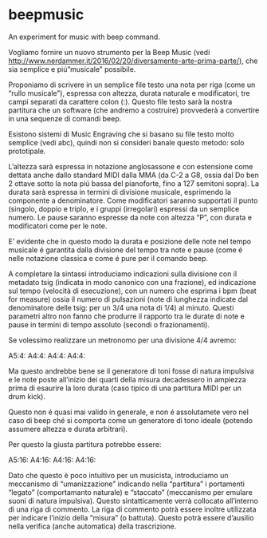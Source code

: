 # beepmusic
An experiment for music with beep command.


Vogliamo fornire un nuovo strumento per la Beep Music (vedi http://www.nerdammer.it/2016/02/20/diversamente-arte-prima-parte/), che sia semplice e piú”musicale” possibile.

Proponiamo di scrivere in un semplice file testo una nota per riga (come un “rullo musicale”), espressa con altezza, durata naturale e modificatori, tre campi separati da carattere colon (:). Questo file testo sarà la nostra partitura che un software (che andremo a costruire) provvederà a convertire in una sequenze di comandi beep.

Esistono sistemi di Music Engraving che si basano su file testo molto semplice (vedi abc),
quindi non si consideri banale questo metodo: solo prototipale.

L’altezza sarà espressa in notazione anglosassone e con estensione come dettata anche dallo standard MIDI dalla MMA (da C-2 a G8, ossia dal Do ben 2 ottave sotto la nota piú bassa del pianoforte, fino a 127 semitoni sopra).
La durata sarà espressa in termini di divisione musicale, esprimendo la componente a denominatore. Come modificatori saranno supportati il punto (singolo, doppio e triplo, e i gruppi (irregolari) espressi da un semplice numero.
Le pause saranno espresse da note con altezza “P”, con durata e modificatori come per le note.

E’ evidente che in questo modo la durata e posizione delle note nel tempo musicale é garantita dalla divisione del tempo tra note e pause (come é nelle notazione classica e come é pure per il comando beep.

A completare la sintassi introduciamo indicazioni sulla divisione con il metadato tsig (indicata in modo canonico con una frazione), ed indicazione sul tempo (velocità di esecuzione), con un numero che esprima i bpm (beat for measure) ossia il numero di pulsazioni (note di lunghezza indicate dal denominatore delle tsig: per un 3/4 una nota di 1/4) al minuto.
Questi parametri altro non fanno che produrre il rapporto tra le durate di note e pause in termini di tempo assoluto (secondi o frazionamenti).

Se volessimo realizzare un metronomo per una divisione 4/4 avremo:

A5:4:
A4:4:
A4:4:
A4:4:

Ma questo andrebbe bene se il generatore di toni fosse di natura impulsiva e le note poste all’inizio dei quarti della misura decadessero in ampiezza prima di esaurire la loro durata (caso tipico di una partitura MIDI per un drum kick).

Questo non é quasi mai valido in generale, e non é assolutamete vero nel caso di beep ché si comporta come un generatore di tono ideale (potendo assumere altezza e durata arbitrari).

Per questo la giusta partitura potrebbe essere:

A5:16:
A4:16:
A4:16:
A4:16:

Dato che questo è poco intuitivo per un musicista, introduciamo un meccanismo di “umanizzazione” indicando nella “partitura” i portamenti “legato” (comportamanto naturale) e “staccato” (meccanismo per emulare suoni di natura impulsiva). Questo sintatticamente verrà collocato all’interno di una riga di commento. La riga di commento potrà essere inoltre utilizzata per indicare l’inizio della “misura” (o battuta). Questo potrà essere d’ausilio nella verifica (anche automatica) della trascrizione.

